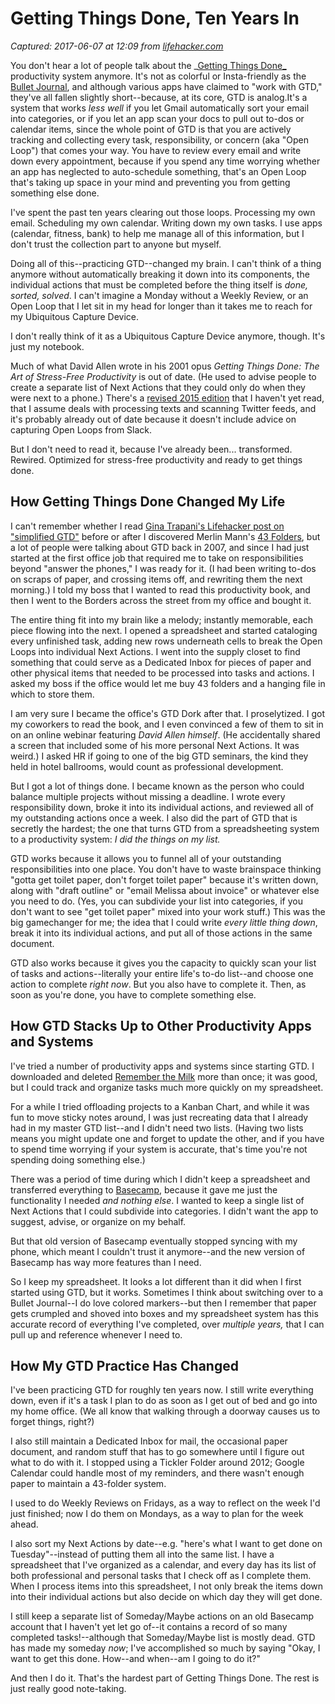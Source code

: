 # Getting Things Done, Ten Years In

_Captured: 2017-06-07 at 12:09 from [lifehacker.com](http://lifehacker.com/getting-things-done-ten-years-in-1795707084?rev=1496699675802&utm_campaign=socialflow_lifehacker_twitter&utm_source=lifehacker_twitter&utm_medium=socialflow)_

You don't hear a lot of people talk about the _[Getting Things Done_ ](http://gettingthingsdone.com/)productivity system anymore. It's not as colorful or Insta-friendly as the [Bullet Journal](http://lifehacker.com/the-bullet-journal-minus-the-hype-is-actually-a-reall-1786382012), and although various apps have claimed to "work with GTD," they've all fallen slightly short--because, at its core, GTD is analog.It's a system that works _less well_ if you let Gmail automatically sort your email into categories, or if you let an app scan your docs to pull out to-dos or calendar items, since the whole point of GTD is that you are actively tracking and collecting every task, responsibility, or concern (aka "Open Loop") that comes your way. You have to review every email and write down every appointment, because if you spend any time worrying whether an app has neglected to auto-schedule something, that's an Open Loop that's taking up space in your mind and preventing you from getting something else done.

I've spent the past ten years clearing out those loops. Processing my own email. Scheduling my own calendar. Writing down my own tasks. I use apps (calendar, fitness, bank) to help me manage all of this information, but I don't trust the collection part to anyone but myself.

Doing all of this--practicing GTD--changed my brain. I can't think of a thing anymore without automatically breaking it down into its components, the individual actions that must be completed before the thing itself is _done, sorted, solved_. I can't imagine a Monday without a Weekly Review, or an Open Loop that I let sit in my head for longer than it takes me to reach for my Ubiquitous Capture Device.

I don't really think of it as a Ubiquitous Capture Device anymore, though. It's just my notebook.

Much of what David Allen wrote in his 2001 opus _Getting Things Done: The Art of Stress-Free Productivity_ is out of date. (He used to advise people to create a separate list of Next Actions that they could only do when they were next to a phone.) There's a [revised 2015 edition](https://www.amazon.com/Getting-Things-Done-Stress-Free-Productivity/dp/0143126563/ref=sr_1_1?ie=UTF8&qid=1496699077&sr=8-1&keywords=getting%2Bthings%2Bdone&tag=lifehackeramzn-20&ascsubtag=d3a31c4a2e007318fde23f3aa312514bc2599850&rawdata=%5Bt%7Clink%5Bp%7C1795707084%5Ba%7C0143126563%5Bau%7C5816453855689227600%5Bb%7Clifehacker) that I haven't yet read, that I assume deals with processing texts and scanning Twitter feeds, and it's probably already out of date because it doesn't include advice on capturing Open Loops from Slack.

But I don't need to read it, because I've already been... transformed. Rewired. Optimized for stress-free productivity and ready to get things done.

## How Getting Things Done Changed My Life

I can't remember whether I read [Gina Trapani's Lifehacker post on "simplified GTD"](http://lifehacker.com/335269/practicing-simplified-gtd#_ga=2.15284095.853295689.1496672861-672228682.1489692420) before or after I discovered Merlin Mann's [43 Folders](http://www.43folders.com/), but a lot of people were talking about GTD back in 2007, and since I had just started at the first office job that required me to take on responsibilities beyond "answer the phones," I was ready for it. (I had been writing to-dos on scraps of paper, and crossing items off, and rewriting them the next morning.) I told my boss that I wanted to read this productivity book, and then I went to the Borders across the street from my office and bought it.

The entire thing fit into my brain like a melody; instantly memorable, each piece flowing into the next. I opened a spreadsheet and started cataloging every unfinished task, adding new rows underneath cells to break the Open Loops into individual Next Actions. I went into the supply closet to find something that could serve as a Dedicated Inbox for pieces of paper and other physical items that needed to be processed into tasks and actions. I asked my boss if the office would let me buy 43 folders and a hanging file in which to store them.

I am very sure I became the office's GTD Dork after that. I proselytized. I got my coworkers to read the book, and I even convinced a few of them to sit in on an online webinar featuring _David Allen himself_. (He accidentally shared a screen that included some of his more personal Next Actions. It was weird.) I asked HR if going to one of the big GTD seminars, the kind they held in hotel ballrooms, would count as professional development.

But I got a lot of things done. I became known as the person who could balance multiple projects without missing a deadline. I wrote every responsibility down, broke it into its individual actions, and reviewed all of my outstanding actions once a week. I also did the part of GTD that is secretly the hardest; the one that turns GTD from a spreadsheeting system to a productivity system: _I did the things on my list._

GTD works because it allows you to funnel all of your outstanding responsibilities into one place. You don't have to waste brainspace thinking "gotta get toilet paper, don't forget toilet paper" because it's written down, along with "draft outline" or "email Melissa about invoice" or whatever else you need to do. (Yes, you can subdivide your list into categories, if you don't want to see "get toilet paper" mixed into your work stuff.) This was the big gamechanger for me; the idea that I could write _every little thing down_, break it into its individual actions, and put all of those actions in the same document.

GTD also works because it gives you the capacity to quickly scan your list of tasks and actions--literally your entire life's to-do list--and choose one action to complete _right now_. But you also have to complete it. Then, as soon as you're done, you have to complete something else.

## How GTD Stacks Up to Other Productivity Apps and Systems

I've tried a number of productivity apps and systems since starting GTD. I downloaded and deleted [Remember the Milk](https://www.rememberthemilk.com/) more than once; it was good, but I could track and organize tasks much more quickly on my spreadsheet.

For a while I tried offloading projects to a Kanban Chart, and while it was fun to move sticky notes around, I was just recreating data that I already had in my master GTD list--and I didn't need two lists. (Having two lists means you might update one and forget to update the other, and if you have to spend time worrying if your system is accurate, that's time you're not spending doing something else.)

There was a period of time during which I didn't keep a spreadsheet and transferred everything to [Basecamp](https://basecamp.com/), because it gave me just the functionality I needed _and nothing else_. I wanted to keep a single list of Next Actions that I could subdivide into categories. I didn't want the app to suggest, advise, or organize on my behalf.

But that old version of Basecamp eventually stopped syncing with my phone, which meant I couldn't trust it anymore--and the new version of Basecamp has way more features than I need.

So I keep my spreadsheet. It looks a lot different than it did when I first started using GTD, but it works. Sometimes I think about switching over to a Bullet Journal--I do love colored markers--but then I remember that paper gets crumpled and shoved into boxes and my spreadsheet system has this accurate record of everything I've completed, over _multiple years,_ that I can pull up and reference whenever I need to.

## How My GTD Practice Has Changed

I've been practicing GTD for roughly ten years now. I still write everything down, even if it's a task I plan to do as soon as I get out of bed and go into my home office. (We all know that walking through a doorway causes us to forget things, right?)

I also still maintain a Dedicated Inbox for mail, the occasional paper document, and random stuff that has to go somewhere until I figure out what to do with it. I stopped using a Tickler Folder around 2012; Google Calendar could handle most of my reminders, and there wasn't enough paper to maintain a 43-folder system.

I used to do Weekly Reviews on Fridays, as a way to reflect on the week I'd just finished; now I do them on Mondays, as a way to plan for the week ahead.

I also sort my Next Actions by date--e.g. "here's what I want to get done on Tuesday"--instead of putting them all into the same list. I have a spreadsheet that I've organized as a calendar, and every day has its list of both professional and personal tasks that I check off as I complete them. When I process items into this spreadsheet, I not only break the items down into their individual actions but also decide on which day they will get done.

I still keep a separate list of Someday/Maybe actions on an old Basecamp account that I haven't yet let go of--it contains a record of so many completed tasks!--although that Someday/Maybe list is mostly dead. GTD has made my someday _now_; I've accomplished so much by saying "Okay, I want to get this done. How--and when--am I going to do it?"

And then I do it. That's the hardest part of Getting Things Done. The rest is just really good note-taking.
